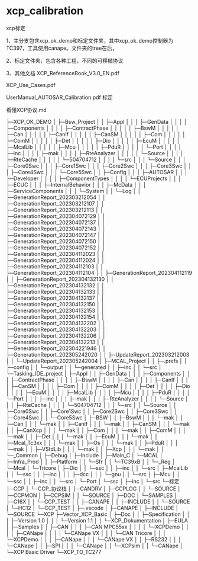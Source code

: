 # xcp_calibration
xcp标定

1、主分支包含xcp_ok_demo和标定文件夹，其中xcp_ok_demo控制器为TC397，工具使用canape。文件夹的tree在后，

2、标定文件夹，包含各种工程，不同的可移植协议

3、其他文档
XCP_ReferenceBook_V3.0_EN.pdf

XCP_Use_Cases.pdf

UserManual_AUTOSAR_Calibration.pdf  标定

看懂XCP协议.md





├─XCP_OK_DEMO
│  ├─Bsw_Project
│  │  ├─Appl
│  │  │  ├─GenData
│  │  │  │  ├─Components
│  │  │  │  ├─ContractPhase
│  │  │  │  │  ├─BswM
│  │  │  │  │  ├─Can
│  │  │  │  │  ├─CanIf
│  │  │  │  │  ├─CanSM
│  │  │  │  │  ├─Com
│  │  │  │  │  ├─ComM
│  │  │  │  │  ├─Det
│  │  │  │  │  ├─Dio
│  │  │  │  │  ├─EcuM
│  │  │  │  │  ├─McalLib
│  │  │  │  │  ├─Mcu
│  │  │  │  │  ├─PduR
│  │  │  │  │  └─Port
│  │  │  │  ├─inc
│  │  │  │  ├─mak
│  │  │  │  ├─RteAnalyzer
│  │  │  │  │  └─Source
│  │  │  │  ├─RteCache
│  │  │  │  │  └─504704712
│  │  │  │  └─src
│  │  │  └─Source
│  │  │      ├─Core0Swc
│  │  │      ├─Core1Swc
│  │  │      ├─Core2Swc
│  │  │      ├─Core3Swc
│  │  │      ├─Core4Swc
│  │  │      └─Core5Swc
│  │  ├─Config
│  │  │  ├─AUTOSAR
│  │  │  ├─Developer
│  │  │  │  ├─ComponentTypes
│  │  │  │  └─ECUProjects
│  │  │  ├─ECUC
│  │  │  ├─InternalBehavior
│  │  │  ├─McData
│  │  │  ├─ServiceComponents
│  │  │  └─System
│  │  └─Log
│  │      ├─GenerationReport_202303212054
│  │      ├─GenerationReport_202303212107
│  │      ├─GenerationReport_202303212113
│  │      ├─GenerationReport_202304072129
│  │      ├─GenerationReport_202304072137
│  │      ├─GenerationReport_202304072143
│  │      ├─GenerationReport_202304072147
│  │      ├─GenerationReport_202304072150
│  │      ├─GenerationReport_202304072152
│  │      ├─GenerationReport_202304112023
│  │      ├─GenerationReport_202304112024
│  │      ├─GenerationReport_202304112103
│  │      ├─GenerationReport_202304112104
│  │      ├─GenerationReport_202304112119
│  │      ├─GenerationReport_202304132130
│  │      ├─GenerationReport_202304132132
│  │      ├─GenerationReport_202304132133
│  │      ├─GenerationReport_202304132137
│  │      ├─GenerationReport_202304132150
│  │      ├─GenerationReport_202304132153
│  │      ├─GenerationReport_202304132154
│  │      ├─GenerationReport_202304132202
│  │      ├─GenerationReport_202304132203
│  │      ├─GenerationReport_202304132206
│  │      ├─GenerationReport_202304132213
│  │      ├─GenerationReport_202304221946
│  │      ├─GenerationReport_202305242020
│  │      ├─UpdateReport_202303212003
│  │      └─UpdateReport_202305242004
│  ├─MCAL_Project
│  │  ├─.prefs
│  │  ├─config
│  │  └─output
│  │      └─generated
│  │          ├─inc
│  │          └─src
│  └─Tasking_IDE_project
│      ├─Appl
│      │  ├─GenData
│      │  │  ├─Components
│      │  │  ├─ContractPhase
│      │  │  │  ├─BswM
│      │  │  │  ├─Can
│      │  │  │  ├─CanIf
│      │  │  │  ├─CanSM
│      │  │  │  ├─Com
│      │  │  │  ├─ComM
│      │  │  │  ├─Det
│      │  │  │  ├─Dio
│      │  │  │  ├─EcuM
│      │  │  │  ├─McalLib
│      │  │  │  ├─Mcu
│      │  │  │  ├─PduR
│      │  │  │  └─Port
│      │  │  ├─inc
│      │  │  ├─mak
│      │  │  ├─RteAnalyzer
│      │  │  │  └─Source
│      │  │  ├─RteCache
│      │  │  │  └─504704712
│      │  │  └─src
│      │  └─Source
│      │      ├─Core0Swc
│      │      ├─Core1Swc
│      │      ├─Core2Swc
│      │      ├─Core3Swc
│      │      ├─Core4Swc
│      │      └─Core5Swc
│      ├─BSW
│      │  ├─BswM
│      │  │  └─mak
│      │  ├─Can
│      │  │  └─mak
│      │  ├─CanIf
│      │  │  └─mak
│      │  ├─CanSM
│      │  │  └─mak
│      │  ├─CanXcp
│      │  │  └─mak
│      │  ├─Com
│      │  │  └─mak
│      │  ├─ComM
│      │  │  └─mak
│      │  ├─Det
│      │  │  └─mak
│      │  ├─EcuM
│      │  │  └─mak
│      │  ├─Mcal_Tc3xx
│      │  │  └─mak
│      │  ├─Os
│      │  │  └─mak
│      │  ├─PduR
│      │  │  └─mak
│      │  ├─VStdLib
│      │  │  └─mak
│      │  ├─Xcp
│      │  │  └─mak
│      │  └─_Common
│      ├─Debug
│      ├─Include
│      ├─Main_C
│      └─MCAL
│          ├─Infra_Prod
│          │  ├─Platform
│          │  └─Sfr
│          │      └─TC39xB
│          │          └─_Reg
│          └─Mcal
│              └─Tricore
│                  ├─Dio
│                  │  └─ssc
│                  │      ├─inc
│                  │      └─src
│                  ├─McalLib
│                  │  └─ssc
│                  │      ├─inc
│                  │      │  ├─dcc
│                  │      │  └─gnu
│                  │      └─src
│                  ├─Mcu
│                  │  └─ssc
│                  │      ├─inc
│                  │      └─src
│                  └─Port
│                      └─ssc
│                          ├─inc
│                          └─src
└─标定
    ├─CCP
    │  └─CCP_协议栈
    │      ├─CANDRV
    │      ├─CCPLOG
    │      │  └─SOURCE
    │      ├─CCPMON
    │      ├─CCPSIM
    │      │  └─SOURCE
    │      ├─DOC
    │      └─SAMPLES
    │          ├─C16X
    │          │  └─CCP_TEST
    │          │      ├─CANAPE
    │          │      ├─INCLUDE
    │          │      └─SOURCE
    │          └─HC12
    │              └─CCP_TEST
    │                  ├─.vscode
    │                  ├─CANAPE
    │                  ├─INCLUDE
    │                  └─SOURCE
    └─XCP
        ├─Vector_XCP_Basic
        │  ├─Doc
        │  │  ├─Specification
        │  │  │  ├─Version 1.0
        │  │  │  └─Version 1.1
        │  │  └─XCP_Dokumentation
        │  ├─EULA
        │  ├─Samples
        │  │  ├─CAN
        │  │  │  ├─CAN MPC55xx
        │  │  │  │  └─XCPDemo
        │  │  │  │      ├─CANape
        │  │  │  │      └─CANape VX
        │  │  │  └─CAN Tricore
        │  │  │      └─XCPDemo
        │  │  │          ├─CANape
        │  │  │          └─CANape VX
        │  │  ├─RS232
        │  │  │  └─CANape
        │  │  ├─SPI
        │  │  │  └─CANape
        │  │  └─XCPsim
        │  │      └─CANape
        │  └─XCP Basic Driver
        └─XCP_TO_TC277
